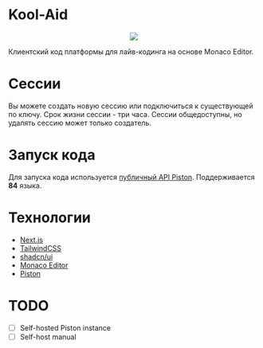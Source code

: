 # Kool-Aid

<p align="center">
    <img src="https://skillicons.dev/icons?i=typescript,nextjs,tailwind" />
</p>

Клиентский код платформы для лайв-кодинга на основе Monaco Editor.

# Сессии
Вы можете создать новую сессию или подключиться к существующей по ключу. Срок жизни сессии - три часа.
Сессии общедоступны, но удалять сессию может только создатель.

# Запуск кода
Для запуска кода используется [публичный API Piston](https://github.com/engineer-man/piston). Поддерживается **84** языка.

# Технологии
- [Next.js](https://github.com/vercel/next.js)
- [TailwindCSS](https://github.com/tailwindlabs/tailwindcss)
- [shadcn/ui](https://github.com/shadcn-ui/ui) 
- [Monaco Editor](https://github.com/microsoft/monaco-editor)
- [Piston](https://github.com/engineer-man/piston)

# TODO
- [ ] Self-hosted Piston instance
- [ ] Self-host manual
